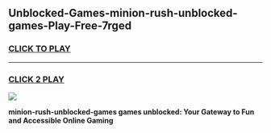 
## Unblocked-Games-minion-rush-unblocked-games-Play-Free-7rged
<h3>
<a href="https://premium76.site?title=minion-rush-unblocked-games&ref=24M">CLICK TO PLAY</a></h3>
<hr>

<h3>
<a href="https://premium76.site?title=minion-rush-unblocked-games&ref=24M">CLICK 2 PLAY</a>
  
</h3>

<a href="https://premium76.site?title=minion-rush-unblocked-games&ref=24M"><img src="https://clearcache.store/games.png"></a>


**minion-rush-unblocked-games games unblocked: Your Gateway to Fun and Accessible Online Gaming**
